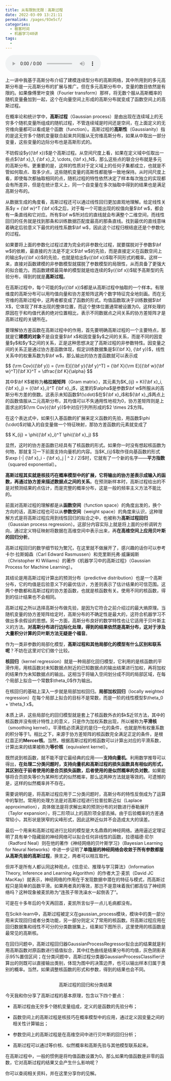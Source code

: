 ```yaml
---
title: 从有限到无限：高斯过程
date: 2022-03-09 13:21:11
permalink: /pages/93e5cf/
categories:
  - 极客时间
  - 机器学习40讲
tags:
  - 
---
```

<audio title="32.从有限到无限：高斯过程" src="https://static001.geekbang.org/resource/audio/ef/c1/ef43087714c05e383c3f27db6badeac1.mp3" controls="controls"></audio> 
<p>上一讲中我基于高斯分布介绍了建模连续型分布的高斯网络，其中所用到的多元高斯分布是一元高斯分布的扩展与推广。但在多元高斯分布中，变量的数目依然是有限的。如果像傅里叶变换（Fourier transform）那样，将无数个服从高斯概率的随机变量叠加到一起，这个在向量空间上形成的高斯分布就变成了函数空间上的高斯过程。</p>
<p>在概率论和统计学中，<strong>高斯过程</strong>（Gaussian process）是由出现在连续域上的无穷多个随机变量所组成的随机过程，不管连续域是时间还是空间，在上面定义的无穷维向量都可以看成是个函数（function）。高斯过程的<strong>高斯性</strong>（Gaussianity）指的是这无穷多个随机变量联合起来共同服从无穷维高斯分布，如果从中取出一部分变量，这些变量的边际分布也是高斯形式的。</p>
<p>不妨假设$y({\bf x})$是个高斯过程。从空间尺度上看，如果在定义域中任取出一些点${\bf x}_1, {\bf x}_2, \cdots, {\bf x}_N$，那么这些点的联合分布就是多元的高斯分布。更重要的是，这样的性质对于定义域上的任何子集都成立，也就是不管如何取点、取多少点，这些随机变量的高斯性都能够一致地保持。从时间尺度上看，即使每次都抽取相同的点，随机过程的特性依然决定了样本每次独立的实现都会有所差异，但是在统计意义上，同一个自变量在多次抽取中得到的结果也是满足高斯分布的。</p><!-- [[[read_end]]] -->
<p>从数据生成的角度看，高斯过程还可以通过线性回归更加直观地理解。给定线性关系$y = {\bf w}^T {\bf x}$之后，对于每一个可能出现的权值向量$\bf w$，都会有一条直线和它对应。所有$\bf w$所对应的直线就会布满整个二维空间，而线性回归的任务就是找到那条和训练数据匹配度最高的那条直线。找到最优的直线意味着确定后验意义下最优的线性系数$\bf w$，因此这个过程归根结底还是个参数化的过程。</p>
<p>如果要将上面的参数化过程过渡为完全的非参数化过程，就要摆脱对于参数$\bf w$的依赖，最直接的方法是不定义$\bf w$的先验，而是直接定义在函数空间上的输出$y({\bf x})$的先验，也就是给出$y({\bf x})$取不同形式的概率。这样一来，直接对函数建模的非参数模型就摆脱了参数模型的局限性，从而具备了更强大的拟合能力。而函数建模最简单的模型就是给连续的$y({\bf x})$赋予高斯型的先验分布，得到的就是<strong>高斯过程</strong>。</p>
<p>在高斯过程中，每个可能的$y({\bf x})$都是从高斯过程中抽取的一个样本。有限维度的高斯分布可以用均值向量和协方差矩阵这两个数字特征完全地刻画。而在无穷维的高斯过程中，这两者都变成了函数的形式。均值函数取决于训练数据$\bf X$，它体现了样本出现的整体位置，而这个整体位置通常被设置为0。这样处理的原因在于和均值代表的绝对位置相比，表示不同数据点之间关系的协方差矩阵才是高斯过程的关键所在。</p>
<p>要理解协方差函数在高斯过程中的作用，首先要明确高斯过程的一个主要特点，那就是它<strong>建模的对象</strong>不是自变量$\bf x$和因变量$y$之间的关系，而是不同的因变量$y$和$y’$之间的关系，正是这种思想决定了高斯过程的非参数特性。因变量之间的关系正是通过协方差函数体现，假定训练数据集是$({\bf X}, {\bf y})$，线性关系中的权重系数为$\bf w$，那么输出的协方差函数就可以表示成</p>
<p>$$ {\rm Cov}({\bf y}) = {\rm E}[{\bf y}{\bf y}^T] = {\bf X}{\rm E}[{\bf w}{\bf w}^T]{\bf X}^T = \dfrac{\bf K}{\alpha} $$</p>
<p>其中$\bf K$被称为<strong>格拉姆矩阵</strong>（Gram matrix），其元素为$K_{ij} = K({\bf x}_i, {\bf x}_j) = ({\bf x}_i)^T {\bf x}_j$，这里的$\alpha$是参数$\bf w$所服从的高斯分布方差的倒数。这表示未知函数$f(\cdot)$在${\bf x}_i$和${\bf x}_j$两点上的函数值服从二元高斯分布，其均值可以不失通用性地视为0，协方差矩阵则是上面求出的${\rm Cov}({\bf y})$中对应行列所形成的$2 \times 2$方阵。</p>
<p>在这个表达式中，如果引入基函数的扩展来定义函数的先验，用函数$\phi (\cdot)$对输入的自变量做一个特征映射，那协方差函数的元素就变成了</p>
<p>$$ K_{ij} = \phi({\bf x}_i)^T \phi({\bf x}_j) $$</p>
<p>显然，这时的协方差函数已经具有了核函数的形式。如果你一时没有想起核函数为何物，那就复习一下前面支持向量机的内容。当$K_{ij}$取作径向基函数的形式$\exp (-| {\bf x}_i - {\bf x}_j | ^ 2 / 2)$时，它就有了一个新的名字——<strong>平方指数</strong>（squared exponential）。</p>
<p><strong>高斯过程其实就是核技巧在概率模型中的扩展，它将输出的协方差表示成输入的函数，再通过协方差来描述数据点之间的关系</strong>。在预测新样本时，高斯过程给出的不是对预测结果的点估计，而是完整的概率分布，这是一般的频率主义方法不能比的。</p>
<p>前面对高斯过程的理解都是从<strong>函数空间</strong>（function space）的角度出发的，换个方向的话，高斯过程也可以从<strong>参数空间</strong>（weight space）的角度来认识，这种理解方式是将高斯过程应用到线性回归的拟合之中，也被称为<strong>高斯过程回归</strong>（Gaussian process regression）。这部分内容实际上就是将上面的分析调转方向，通过定义特征映射将数据在高维空间中表示出来，再<strong>在高维空间上应用贝叶斯的回归分析</strong>。</p>
<p>高斯过程回归的数学细节较为繁冗，在这里就不做展开了，感兴趣的话你可以参考卡尔·拉斯姆森（Carl Edward Rasmussen）和克里斯托弗·威廉姆斯（Christopher KI Wiliams）的著作《机器学习中的高斯过程》（Gaussian Process for Machine Learning）。</p>
<p>其结论是用高斯过程计算出的预测分布（predictive distribution）也是一个高斯分布，它的均值是后验意义下的最优估计，方差则表示了估计结果的可信范围。这两个参数都和高斯过程的协方差函数，也就是核函数有关。使用不同的核函数，得到的估计结果也不会相同。</p>
<p>高斯过程之所以选择高斯分布做先验，是因为它符合之前介绍过的最大熵原理。当随机变量的协方差矩阵给定时，高斯分布的不确定性是最大的，这符合机器学习不做出多余假设的思想。另一方面，高斯分布良好的数学特性也让它适用于贝叶斯主义的方法。<strong>对高斯分布进行边际化处理，得到的结果依然是高斯分布，这对于涉及大量积分计算的贝叶斯方法无疑是个福音</strong>。</p>
<p>作为一类非参数的局部化模型，<strong>高斯过程和其他局部化的模型有什么区别和联系呢</strong>？不妨在这里对它们做个比较。</p>
<p><strong>核回归</strong>（kernel regression）就是一种局部化回归模型，它利用的是核函数的平滑作用，用核函数对未知数据点附近的已知数据点的输出结果进行加权，再将加权的结果作为未知数据点的输出。这相当于将输入空间划分成不同的局部区域，在每个局部上拟合一个常数$\theta_0$作为输出。</p>
<p>在核回归的基础上深入一步就是局部加权回归。<strong>局部加权回归</strong>（locally weighted regression）在每个局部上拟合的目标不是常数，而是一阶的线性模型$\theta_0 + \theta_1 x$。</p>
<p>本质上讲，这些局部化的回归模型就是套上了核函数外衣的$k$近邻方法，其中的核函数并没有统计特性上的意义，只是作为加权系数出现，所以被称为<strong>平滑核</strong>（smoothing kernel）。平滑核必须满足的是归一化的条件，也就是所有权重系数的积分等于1。相比之下，来源于协方差矩阵的核函数完全满足正定的条件，是根红苗正的<strong>Mercer核</strong>。当然，根据高斯过程的核函数可以计算出对应的平滑系数，计算出来的结果被称为<strong>等价核</strong>（equivalent kernel）。</p>
<p>既然说到核函数，就不能不提它最经典的应用——<strong>支持向量机</strong>。利用数学推导可以得出，<strong>在处理二分类问题时，支持向量机和高斯过程的损失函数具有相似的形式，其区别在于前者使用的是合页损失函数，后者使用的是似然概率的负对数</strong>。如果能够将合页损失等价为某种形式的似然概率，那么这两种方法就是等效的。可遗憾的是，这样的似然概率并不存在。</p>
<p>需要说明的是，将高斯过程应用于二分类问题时，高斯分布的特性反倒成为了运算中的掣肘。常用的处理方法是对高斯过程进行拉普拉斯近似（Laplace approximation），具体做法是将求解出来的预测分布的对数进行泰勒展开（Taylor expansion），将二阶项以上的高阶项全部去掉。由于后验概率的方差通常较小，其形状是狭窄的尖峰形式，因此这种近似并不会造成太大的误差。</p>
<p>最后一个用来和高斯过程进行比较的模型是大名鼎鼎的神经网络。通用逼近定理证明了具有单个隐藏层的神经网络可以拟合任何非线性的函数，拉德福德·尼尔（Radford Neal）则在他的著作《神经网络的贝叶斯学习》（Bayesian Learning for Neural Networks）中进一步证明了<strong>单隐层的神经网络会收敛于所有参数都服从高斯先验的高斯过程</strong>，换言之，两者可以相互取代。</p>
<p>但并不是所有人都认同这种观点，《信息论、推理与学习算法》（Information Theory, Inference and Learning Algorithm）的作者大卫·麦凯（David JC MacKay）就表示，神经网络的作用在于发现数据中潜在的特征与模式，而高斯过程只是简单的函数平滑。如果两者真的等效，那岂不是意味着我们都高估了神经网络吗？这种现象被麦凯称为“连孩子带洗澡水一起倒丢了”。</p>
<p>可是在十多年后的今天再回首，麦凯所言似乎一点儿毛病都没有。</p>
<p>在Scikit-learn中，高斯过程被定义在gaussian_process模块，模块中的类一部分用来实现回归或者分类功能，另一部分则定义了常用的核函数。将高斯过程应用在回归数据集和线性不可分的分类数据集上，结果如下图所示，这里使用的核函数是最常见的高斯核。</p>
<p>在回归问题中，高斯过程回归器GaussianProcessRegressor拟合出的结果就是利用高斯函数对原函数进行插值拟合，其中红色曲线是结果分布的均值，灰色阴影表示95%置信区间；在分类问题中，高斯过程分类器GaussianProcessClassifier计算出的则既可以直接输出类别，体现为图中的决策边界，也可以输出样本归属于类别的概率。当然，如果调整核函数的形式和参数，得到的结果也会不同。</p>
<p><img src="https://static001.geekbang.org/resource/image/ba/8f/ba9dd63d15b62721b5f431582a77968f.png" alt="" /></p>
<center><span class="reference">高斯过程的回归和分类结果</span></center>
<p>今天我和你分享了高斯过程的基本原理，包含以下四个要点：</p>
<ul>
<li>
<p><span class="orange">高斯过程由无穷多个随机变量组成，定义的是函数的先验分布；</span></p>
</li>
<li>
<p><span class="orange">函数空间上的高斯过程是核技巧在概率模型中的应用，通过定义因变量之间的相关性计算输出；</span></p>
</li>
<li>
<p><span class="orange">参数空间上的高斯过程是在高维空间中进行贝叶斯的回归分析；</span></p>
</li>
<li>
<p><span class="orange">高斯过程可以通过等价核、似然概率和高斯先验与其他模型联系起来。</span></p>
</li>
</ul>
<p>在高斯过程中，一般的惯例是将均值函数设置为0。那么如果均值函数是非零的函数，它对高斯过程的结果又会产生什么影响呢？</p>
<p>你可以查阅相关资料，并在这里分享你的见解。</p>
<p><img src="https://static001.geekbang.org/resource/image/b6/6c/b6d9c1c4a38a786fd658d2dc5b094e6c.jpg" alt="" /></p>
<p></p>
